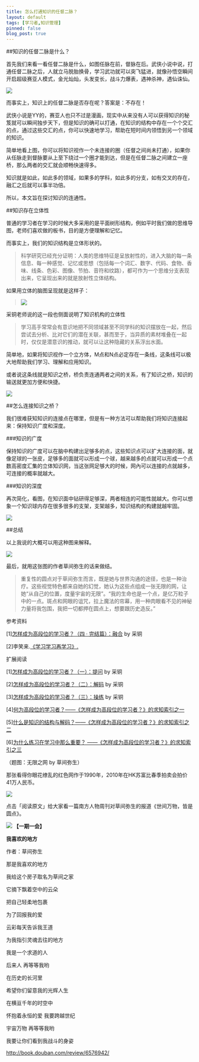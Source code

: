 ```yaml
---
title: 怎么打通知识的任督二脉？
layout: default
tags: [学习者,知识管理]
pinned: false
blog_post: true
---
```



##知识的任督二脉是什么？

首先我们来看一看任督二脉是什么，如图任脉在前，督脉在后。武侠小说中说，打通任督二脉之后，人就立马脱胎换骨，学习武功就可以突飞猛进，就像孙悟空瞬间开启超级赛亚人模式，金光灿灿，头发变长，战斗力爆表，遇神杀神，遇仙诛仙。

![](http://cnfeat.qiniudn.com/%E5%9B%BE%E5%83%8F%202014-05-11-22-33-35.png)

而事实上，知识上的任督二脉是否存在呢？答案是：不存在！

武侠小说是YY的，赛亚人也只不过是漫画，现实中从来没有人可以获得知识的秘笈就可以瞬间独步天下，但是知识的确可以打通，在知识的结构中存在一个个交汇的点，通过这些交汇的点，你可以快速地学习，帮助在短时间内领悟到另一个领域的知识。

简单地看上图，你可以将知识视作一个未连接的圈（任督之间尚未打通），如果你从任脉走到督脉要从上至下绕过一个圈才能到达，但是在任督二脉之间建立一座桥，那么两者的交汇就会顺畅快速得多。

知识就是如此，如此多的领域，如果多的学科，如此多的分支，如有交叉的存在，融汇之后就可以事半功倍。

所以，本文旨在探讨知识的连通性。

##知识存在立体性

普通的学习者在学习的时候大多采用的是平面树形结构，例如平时我们做的思维导图，老师们喜欢做的板书，目的是方便理解和记忆。

而事实上，我们的知识结构是立体形状的。

>科学研究已经充分证明：人类的思维特征是呈放射性的，进入大脑的每一条信息、每一种感觉、记忆或思想（包括每一个词汇、数字、代码、食物、香味、线条、色彩、图像、节拍、音符和纹路），都可作为一个思维分支表现出来，它呈现出来的就是放射性立体结构。

如果用立体的脑图呈现就是这样子：

>![](http://cnfeat.qiniudn.com/201208020542159908.png)

采铜老师说的这一段也侧面说明了知识机构的立体性

>学习高手常常会有意识地把不同领域甚至不同学科的知识摆放在一起，然后尝试去分析、比对它们的潜在关联，甚而至于，当异质的素材堆叠在一起时，仅仅是潜意识的推动，就可以让这种隐藏的关系浮出水面。

简单地，如果将知识视作一个立方体，M点和N点必定存在一条线，这条线可以极大地帮助我们学习、理解和应用知识。

或者说这条线就是知识之桥，桥负责连通两者之间的关系，有了知识之桥，知识的输送就更加方便和快捷。

![](http://cnfeat.qiniudn.com/%E5%9B%BE%E5%83%8F%202014-05-11-22-18-16.png)

##怎么连接知识之桥？

我们很难获知知识的连接点在哪里，但是有一种方法可以帮助我们将知识连接起来：保持知识广度和深度。

###知识的广度

保持知识的广度可以在脑中构建出足够多的点，这些知识点可以扩大连接的面，就像足球的一张皮，足够多的面就可以形成一个球，越来越多的点就可以形成一个点数高密度汇集的立体知识网，当这张网足够大的时候，网內可以连接的点就越多，可连接的概率就越大。

###知识的深度

再次简化，看图，在知识面中钻研得足够深，两者相连的可能性就越大。你可以想象一个知识球内存在很多很多的支架，支架越多，知识结构的构建就越牢固。

![](http://cnfeat.qiniudn.com/%E5%9B%BE%E5%83%8F%202014-05-11-22-17-26.png)

##总结

以上我说的大概可以用这种图来解释。

![](http://cnfeat.qiniudn.com/864.jpg)

最后，就用这张图的作者草间弥生的话来做结。

>重复性的圆点对于草间弥生而言，既是她与世界沟通的途径，也是一种治疗。这些视觉特色都来自她的幻觉，她认为这些点组成一张无限的网，让她“从自己的位置，度量宇宙的无限”。“我的生命也是一个点，是亿万粒子中的一点。斑点和网眼的诅咒，拉上魔法的帘幕，用一种肉眼看不见的神秘力量将我包围，我把一切都押在圆点上，想要跟历史造反。” 

参考资料

[1][怎样成为高段位的学习者？（四 · 完结篇）：融合](http://zhuanlan.zhihu.com/intelligence/19730238) by 采铜

[2]李笑来.[《学习学习再学习》.](http://xiaolai.github.io/alpha/on-learning/)

扩展阅读

[1][怎样成为高段位的学习者？（一）：提问](http://zhuanlan.zhihu.com/intelligence/19725212) by 采铜

[2][怎样成为高段位的学习者？（二）：解码](http://zhuanlan.zhihu.com/intelligence/19728616) by 采铜

[3][怎样成为高段位的学习者？（三）：操练](http://zhuanlan.zhihu.com/intelligence/19729468) by 采铜

[4][何为高段位的学习者？——《怎样成为高段位的学习者？》的求知索引之一](http://jianshu.io/p/191f5c3e8e11)

[5][什么是知识的结构与解码？——《怎样成为高段位的学习者？》的求知索引之二](http://jianshu.io/p/75b38a80ca67)

[6][为什么练习在学习中那么重要？ ——《怎样成为高段位的学习者？》的求知索引之三](http://jianshu.io/p/1cd20f560085)


（题图：无限之网 by 草间弥生）

那张看得你眼花缭乱的红色网作于1990年，2010年在HK苏富比春季拍卖会拍价41万人民币。

![](http://pic.yupoo.com/vankos_v/DKocUZTZ/y8IhV.png)

点击「阅读原文」给大家看一篇南方人物周刊对草间弥生的报道《世间万物，皆是圆点》。

![](http://pic.yupoo.com/vankos_v/DISOeR5b/3PJ3R.png)
**【一期一会】**

**我喜欢的地方**

作者：草间弥生

那是我喜欢的地方 

我给这个房子取名为草间之家
 
它摘下飘着空中的云朵
 
把自己轻柔地包裹 

为了回报我的爱 

云彩每天告诉我王道 

为我指引灵魂去往的地方
 
我是一个求道的人
 
后来人 再等等我哟 

在历史的长河里 

希望你们留意我的光辉人生 

在横亘千年的时空中 

怀抱着永恒的爱 我要跨越世纪 

宇宙万物 再等等我哟 

我要让你们看到我战斗的身姿
 
http://book.douban.com/review/6576942/
